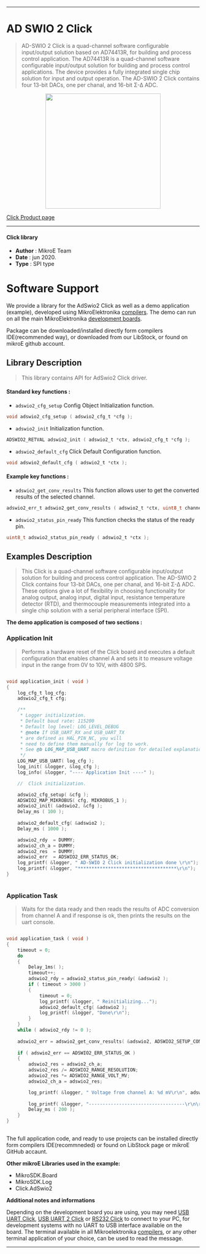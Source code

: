 
---
# AD SWIO 2 Click

> AD-SWIO 2 Click is a quad-channel software configurable input/output solution based on AD74413R, for building and process control application. The AD74413R is a quad-channel software configurable input/output solution for building and process control applications. The device provides a fully integrated single chip solution for input and output operation. The AD-SWIO 2 Click contains four 13-bit DACs, one per chanal, and 16-bit Σ-∆ ADC. 

<p align="center">
  <img src="https://download.mikroe.com/images/click_for_ide/adswio2_click.png" height=300px>
</p>

[Click Product page](https://www.mikroe.com/ad-swio-2-click)

---


#### Click library 

- **Author**        : MikroE Team
- **Date**          : jun 2020.
- **Type**          : SPI type


# Software Support

We provide a library for the AdSwio2 Click 
as well as a demo application (example), developed using MikroElektronika 
[compilers](https://shop.mikroe.com/compilers). 
The demo can run on all the main MikroElektronika [development boards](https://shop.mikroe.com/development-boards).

Package can be downloaded/installed directly form compilers IDE(recommended way), or downloaded from our LibStock, or found on mikroE github account. 

## Library Description

> This library contains API for AdSwio2 Click driver.

#### Standard key functions :

- `adswio2_cfg_setup` Config Object Initialization function.
```c
void adswio2_cfg_setup ( adswio2_cfg_t *cfg ); 
```

- `adswio2_init` Initialization function.
```c
ADSWIO2_RETVAL adswio2_init ( adswio2_t *ctx, adswio2_cfg_t *cfg );
```

- `adswio2_default_cfg` Click Default Configuration function.
```c
void adswio2_default_cfg ( adswio2_t *ctx );
```

#### Example key functions :

- `adswio2_get_conv_results` This function allows user to get the converted results of the selected channel.
```c
adswio2_err_t adswio2_get_conv_results ( adswio2_t *ctx, uint8_t channel, uint16_t *data_out );
```

- `adswio2_status_pin_ready` This function checks the status of the ready pin.
```c
uint8_t adswio2_status_pin_ready ( adswio2_t *ctx );
```

## Examples Description

> This Click is a quad-channel software configurable input/output solution for building 
> and process control application. The AD-SWIO 2 Click contains four 13-bit DACs, one 
> per chanal, and 16-bit Σ-∆ ADC. These options give a lot of flexibility in choosing 
> functionality for analog output, analog input, digital input, resistance temperature 
> detector (RTD), and thermocouple measurements integrated into a single chip solution 
> with a serial peripheral interface (SPI). 

**The demo application is composed of two sections :**

### Application Init 

> Performs a hardware reset of the Click board and
> executes a default configuration that enables channel A and sets it to measure voltage
> input in the range from 0V to 10V, with 4800 SPS.

```c

void application_init ( void )
{
    log_cfg_t log_cfg;
    adswio2_cfg_t cfg;

    /** 
     * Logger initialization.
     * Default baud rate: 115200
     * Default log level: LOG_LEVEL_DEBUG
     * @note If USB_UART_RX and USB_UART_TX 
     * are defined as HAL_PIN_NC, you will 
     * need to define them manually for log to work. 
     * See @b LOG_MAP_USB_UART macro definition for detailed explanation.
     */
    LOG_MAP_USB_UART( log_cfg );
    log_init( &logger, &log_cfg );
    log_info( &logger, "---- Application Init ----" );

    //  Click initialization.

    adswio2_cfg_setup( &cfg );
    ADSWIO2_MAP_MIKROBUS( cfg, MIKROBUS_1 );
    adswio2_init( &adswio2, &cfg );
    Delay_ms ( 100 );
    
    adswio2_default_cfg( &adswio2 );
    Delay_ms ( 1000 );

    adswio2_rdy  = DUMMY;
    adswio2_ch_a = DUMMY;
    adswio2_res  = DUMMY;
    adswio2_err  = ADSWIO2_ERR_STATUS_OK;
    log_printf( &logger, " AD-SWIO 2 Click initialization done \r\n");
    log_printf( &logger, "************************************\r\n");
}
  
```

### Application Task

> Waits for the data ready and then reads the results of ADC conversion from channel A
> and if response is ok, then prints the results on the uart console.

```c

void application_task ( void )
{
    timeout = 0;
    do
    {
        Delay_1ms( );
        timeout++;
        adswio2_rdy = adswio2_status_pin_ready( &adswio2 );
        if ( timeout > 3000 ) 
        {
            timeout = 0;
            log_printf( &logger, " Reinitializing...");
            adswio2_default_cfg( &adswio2 );
            log_printf( &logger, "Done\r\n");
        }
    }
    while ( adswio2_rdy != 0 );
    
    adswio2_err = adswio2_get_conv_results( &adswio2, ADSWIO2_SETUP_CONV_EN_CHA, &adswio2_ch_a );
    
    if ( adswio2_err == ADSWIO2_ERR_STATUS_OK )
    {
        adswio2_res = adswio2_ch_a;
        adswio2_res /= ADSWIO2_RANGE_RESOLUTION;
        adswio2_res *= ADSWIO2_RANGE_VOLT_MV;
        adswio2_ch_a = adswio2_res;

        log_printf( &logger, " Voltage from channel A: %d mV\r\n", adswio2_ch_a );
        
        log_printf( &logger, "-----------------------------------\r\n\r\n" );
        Delay_ms ( 200 );
    }
}
 

```

The full application code, and ready to use projects can be  installed directly form compilers IDE(recommneded) or found on LibStock page or mikroE GitHub accaunt.

**Other mikroE Libraries used in the example:** 

- MikroSDK.Board
- MikroSDK.Log
- Click.AdSwio2

**Additional notes and informations**

Depending on the development board you are using, you may need 
[USB UART Click](https://shop.mikroe.com/usb-uart-click), 
[USB UART 2 Click](https://shop.mikroe.com/usb-uart-2-click) or 
[RS232 Click](https://shop.mikroe.com/rs232-click) to connect to your PC, for 
development systems with no UART to USB interface available on the board. The 
terminal available in all Mikroelektronika 
[compilers](https://shop.mikroe.com/compilers), or any other terminal application 
of your choice, can be used to read the message.



---
